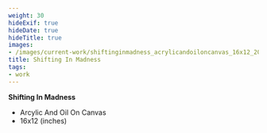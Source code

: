```yaml
---
weight: 30
hideExif: true
hideDate: true
hideTitle: true
images:
- /images/current-work/shiftinginmadness_acrylicandoiloncanvas_16x12_2024.jpg
title: Shifting In Madness
tags:
- work
---
```

**Shifting In Madness**
- Arcylic And Oil On Canvas
- 16x12 (inches)